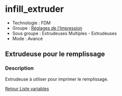 # infill_extruder

* Technologie : FDM
* Groupe : [Réglages de l'Impression](../print_settings/print_settings.md)
* Sous groupe : Extrudeuses Multiples - Extrudeuses
* Mode : Avancé

## Extrudeuse pour le remplissage

### Description

Extrudeuse à utiliser pour imprimer le remplissage.

[Retour Liste variables](variable_list.md)